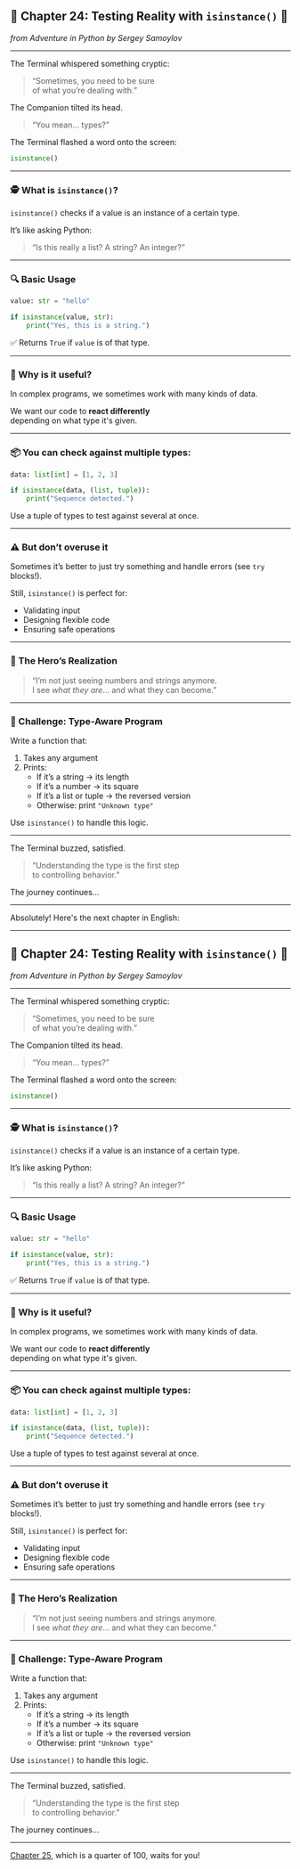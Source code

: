 ## 🧪 Chapter 24: Testing Reality with `isinstance()` 🧬  
*from *Adventure in Python* by Sergey Samoylov*

---

The Terminal whispered something cryptic:

> “Sometimes, you need to be sure  
> of what you’re dealing with.”

The Companion tilted its head.

> “You mean... types?”

The Terminal flashed a word onto the screen:

```python
isinstance()
```

---

### 🕵️ What is `isinstance()`?

`isinstance()` checks if a value is an instance of a certain type.

It’s like asking Python:

> “Is this really a list? A string? An integer?”

---

### 🔍 Basic Usage

```python
value: str = "hello"

if isinstance(value, str):
    print("Yes, this is a string.")
```

✅ Returns `True` if `value` is of that type.

---

### 🧱 Why is it useful?

In complex programs, we sometimes work with many kinds of data.

We want our code to **react differently**  
depending on what type it's given.

---

### 📦 You can check against multiple types:

```python
data: list[int] = [1, 2, 3]

if isinstance(data, (list, tuple)):
    print("Sequence detected.")
```

Use a tuple of types to test against several at once.

---

### ⚠️ But don’t overuse it

Sometimes it’s better to just try something and handle errors (see `try` blocks!).

Still, `isinstance()` is perfect for:

- Validating input
- Designing flexible code
- Ensuring safe operations

---

### 🤖 The Hero’s Realization

> “I’m not just seeing numbers and strings anymore.  
> I see *what they are*… and what they can become.”

---

### 🎯 Challenge: Type-Aware Program

Write a function that:

1. Takes any argument  
2. Prints:
   - If it’s a string → its length
   - If it’s a number → its square
   - If it’s a list or tuple → the reversed version
   - Otherwise: print `"Unknown type"`

Use `isinstance()` to handle this logic.

---

The Terminal buzzed, satisfied.

> “Understanding the type is the first step  
> to controlling behavior.”

The journey continues...

---
Absolutely! Here's the next chapter in English:

---

## 🧪 Chapter 24: Testing Reality with `isinstance()` 🧬  
*from *Adventure in Python* by Sergey Samoylov*

---

The Terminal whispered something cryptic:

> “Sometimes, you need to be sure  
> of what you’re dealing with.”

The Companion tilted its head.

> “You mean... types?”

The Terminal flashed a word onto the screen:

```python
isinstance()
```

---

### 🕵️ What is `isinstance()`?

`isinstance()` checks if a value is an instance of a certain type.

It’s like asking Python:

> “Is this really a list? A string? An integer?”

---

### 🔍 Basic Usage

```python
value: str = "hello"

if isinstance(value, str):
    print("Yes, this is a string.")
```

✅ Returns `True` if `value` is of that type.

---

### 🧱 Why is it useful?

In complex programs, we sometimes work with many kinds of data.

We want our code to **react differently**  
depending on what type it's given.

---

### 📦 You can check against multiple types:

```python
data: list[int] = [1, 2, 3]

if isinstance(data, (list, tuple)):
    print("Sequence detected.")
```

Use a tuple of types to test against several at once.

---

### ⚠️ But don’t overuse it

Sometimes it’s better to just try something and handle errors (see `try` blocks!).

Still, `isinstance()` is perfect for:

- Validating input
- Designing flexible code
- Ensuring safe operations

---

### 🤖 The Hero’s Realization

> “I’m not just seeing numbers and strings anymore.  
> I see *what they are*… and what they can become.”

---

### 🎯 Challenge: Type-Aware Program

Write a function that:

1. Takes any argument  
2. Prints:
   - If it’s a string → its length
   - If it’s a number → its square
   - If it’s a list or tuple → the reversed version
   - Otherwise: print `"Unknown type"`

Use `isinstance()` to handle this logic.

---

The Terminal buzzed, satisfied.

> “Understanding the type is the first step  
> to controlling behavior.”

The journey continues...

---

[Chapter 25](Chapter_25), which is a quarter of 100, waits for you!
